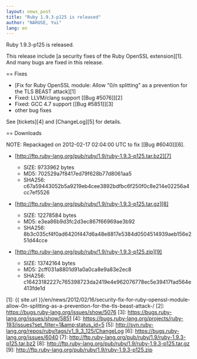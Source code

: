 ```yaml
---
layout: news_post
title: "Ruby 1.9.3-p125 is released"
author: "NARUSE, Yui"
lang: en
---
```


Ruby 1.9.3-p125 is released.

This release include [a security fixes of the Ruby OpenSSL
extension][1]. And many bugs are fixed in this release.

== Fixes

* [Fix for Ruby OpenSSL module: Allow \"0/n splitting\" as a prevention
  for the TLS BEAST attack][1]
* Fixed: LLVM/clang support [\[Bug #5076\]][2]
* Fixed: GCC 4.7 support [\[Bug #5851\]][3]
* other bug fixes

See [tickets][4] and [ChangeLog][5] for details.

== Downloads

NOTE: Repackaged on 2012-02-17 02:04:00 UTC to fix [\[Bug #6040\]][6].

* [http://ftp.ruby-lang.org/pub/ruby/1.9/ruby-1.9.3-p125.tar.bz2][7]

  * SIZE: 9733962 bytes
  * MD5: 702529a7f8417ed79f628b77d8061aa5
  * SHA256:
    c67a59443052b5a9219eb4cee3892bdfbc6f250f0c8e214e02256a4cc7ef5526

* [http://ftp.ruby-lang.org/pub/ruby/1.9/ruby-1.9.3-p125.tar.gz][8]

  * SIZE: 12278584 bytes
  * MD5: e3ea86b9d3fc2d3ec867f66969ae3b92
  * SHA256:
    8b3c035cf4f0ad6420f447d6a48e8817e5384d0504514939aeb156e251d44cce

* [http://ftp.ruby-lang.org/pub/ruby/1.9/ruby-1.9.3-p125.zip][9]

  * SIZE: 13742164 bytes
  * MD5: 2cff031a8801d91a0a0ca8e9a83e2ec8
  * SHA256:
    c16423182227c765398723da2419e4e962076778ec5e39417fad564e413fde1d



[1]: {{ site.url }}/en/news/2012/02/16/security-fix-for-ruby-openssl-module-allow-0n-splitting-as-a-prevention-for-the-tls-beast-attack-/ 
[2]: https://bugs.ruby-lang.org/issues/show/5076 
[3]: https://bugs.ruby-lang.org/issues/show/5851 
[4]: https://bugs.ruby-lang.org/projects/ruby-193/issues?set_filter=1&amp;status_id=5 
[5]: http://svn.ruby-lang.org/repos/ruby/tags/v1_9_3_125/ChangeLog 
[6]: https://bugs.ruby-lang.org/issues/6040 
[7]: http://ftp.ruby-lang.org/pub/ruby/1.9/ruby-1.9.3-p125.tar.bz2 
[8]: http://ftp.ruby-lang.org/pub/ruby/1.9/ruby-1.9.3-p125.tar.gz 
[9]: http://ftp.ruby-lang.org/pub/ruby/1.9/ruby-1.9.3-p125.zip 
